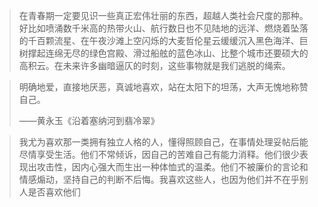 > 在青春期一定要见识一些真正宏伟壮丽的东西，超越人类社会尺度的那种。好比如喷涌数千米高的热带火山、航行数日也不见陆地的远洋、燃烧着坠落的千百颗流星、在午夜沙滩上空闪烁的大麦哲伦星云缓缓沉入黑色海洋、巨树撑起连绵无尽的绿色宫殿、滑过船舷的蓝色冰山、比整个城市还要硕大的高积云。在未来许多幽暗逼仄的时刻，这些事物就是我们逃脱的绳索。



> 明确地爱，直接地厌恶，真诚地喜欢，站在太阳下的坦荡，大声无愧地称赞自己。
>
> ——黄永玉《沿着塞纳河到翡冷翠》



> 我尤为喜欢那一类拥有独立人格的人，懂得照顾自己，在事情处理妥帖后能尽情享受生活。他们不常倾诉，因自己的苦难自己有能力消释。他们很少表现出攻击性，因内心强大而生出一种体恤式的温柔。他们不被廉价的言论和情感煽动，坚持自己的判断不后悔。我喜欢这些人，也因为他们并不在乎别人是否喜欢他们

